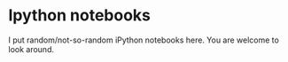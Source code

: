 # Ipython notebooks

I put random/not-so-random iPython notebooks here. You are welcome to look around.
